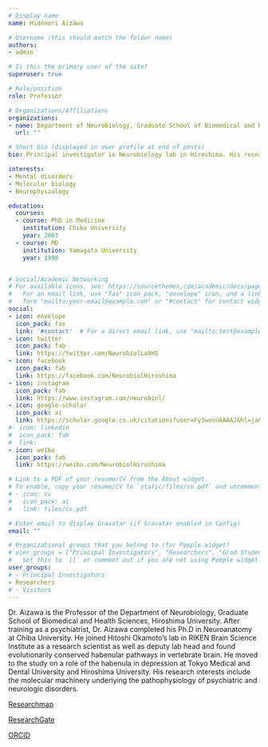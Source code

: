 ```yaml
---
# Display name
name: Hidenori Aizawa

# Username (this should match the folder name)
authors:
- admin

# Is this the primary user of the site?
superuser: true

# Role/position
role: Professor

# Organizations/Affiliations
organizations:
- name: Department of Neurobiology, Graduate School of Biomedical and Health Sciences, Hiroshima University
  url: ""

# Short bio (displayed in user profile at end of posts)
bio: Principal investigator in Neurobiology lab in Hiroshima. His research interests include brain machinery underlying the pathophysiology of psychiatric and neurological disorders.

interests:
- Mental disorders
- Molecular biology
- Neurophysiology

education:
  courses:
  - course: PhD in Medicine
    institution: Chiba University
    year: 2003
  - course: MD
    institution: Yamagata University
    year: 1998


# Social/Academic Networking
# For available icons, see: https://sourcethemes.com/academic/docs/page-builder/#icons
#   For an email link, use "fas" icon pack, "envelope" icon, and a link in the
#   form "mailto:your-email@example.com" or "#contact" for contact widget.
social:
- icon: envelope
  icon_pack: fas
  link: '#contact'  # For a direct email link, use "mailto:test@example.org".
- icon: twitter
  icon_pack: fab
  link: https://twitter.com/NeurobiolLabHS
- icon: facebook
  icon_pack: fab
  link: https://facebook.com/NeurobiolHiroshima
- icon: instagram
  icon_pack: fab
  link: https://www.instagram.com/neurobiol/
- icon: google-scholar
  icon_pack: ai
  link: https://scholar.google.co.uk/citations?user=Fy3wosUAAAAJ&hl=ja&oi=ao
#- icon: linkedin
#  icon_pack: fab
#  link: 
- icon: weibo
  icon_pack: fab
  link: https://weibo.com/NeurobiolHiroshima

# Link to a PDF of your resume/CV from the About widget.
# To enable, copy your resume/CV to `static/files/cv.pdf` and uncomment the lines below.
# - icon: cv
#   icon_pack: ai
#   link: files/cv.pdf

# Enter email to display Gravatar (if Gravatar enabled in Config)
email: ""

# Organizational groups that you belong to (for People widget)
# user_groups = ["Principal Investigators", "Researchers", "Grad Students", "Administration", "Visitors", "Alumni"]
#   Set this to `[]` or comment out if you are not using People widget.
user_groups:
# - Principal Investigators
- Researchers
# - Visitors
---
```


Dr. Aizawa is the Professor of the Department of Neurobiology, Graduate School of Biomedical and Health Sciences, Hiroshima University. After training as a psychiatrist, Dr. Aizawa completed his Ph.D in Neuroanatomy at Chiba University. He joined Hitoshi Okamoto’s lab in RIKEN Brain Science Institute as a research scientist as well as deputy lab head and found evolutionarily conserved habenular pathways in vertebrate brain. He moved to the study on a role of the habenula in depression at Tokyo Medical and Dental University and Hiroshima University. His research interests include the molecular machinery underlying the pathophysiology of psychiatric and neurologic disorders.

[Researchmap](https://researchmap.jp/haizawa/?lang=en)

[ResearchGate](https://www.researchgate.net/profile/Hidenori_Aizawa)

[ORCID](https://orcid.org/0000-0002-2896-1298)